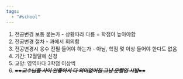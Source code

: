 ```yaml
---
tags:
  - "#school"
---
```

1. 전공변경 보통 붙는가 - 상황따라 다름 = 학점이 높아야함
2. 전공변경 절차 - 과에서 회의함
3. 전공변경시 응수 전필 들어야 하는가 - 아님, 학점 몇 이상 들어야 한다도 없음
4. 기간: 12월달에 신청
5. 교양: 영역마다 3학점 이상씩
6. ~~**==*교수님들 사이 안좋아서 다 의미없어짐 그냥 운빨임 시발*==**~~